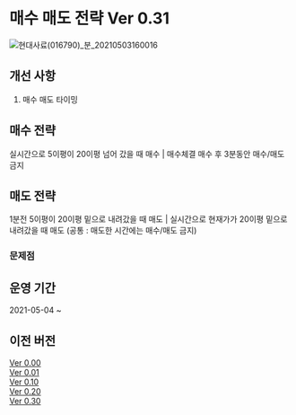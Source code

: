 # 매수 매도 전략 Ver 0.31
![현대사료(016790)_분_20210503160016](https://user-images.githubusercontent.com/55151796/116849514-dd37f280-ac29-11eb-881a-d946a5deaad1.jpg)

## 개선 사항  
1. 매수 매도 타이밍 

## 매수 전략
실시간으로 5이평이 20이평 넘어 갔을 때 매수 | 매수체결 매수 후 3분동안 매수/매도 금지

## 매도 전략
1분전 5이평이 20이평 밑으로 내려갔을 때 매도 | 실시간으로 현재가가 20이평 밑으로 내려갔을 때 매도 (공통 : 매도한 시간에는 매수/매도 금지)

### 문제점

## 운영 기간
2021-05-04 ~ 
## 이전 버전
[Ver 0.00](https://github.com/E-know/AutoKStock/blob/main/strategy/Ver%200.00.md)  
[Ver 0.01](https://github.com/E-know/AutoKStock/blob/main/strategy/Ver%200.01.md)  
[Ver 0.10](https://github.com/E-know/AutoKStock/blob/main/strategy/Ver%200.10.md)  
[Ver 0.20](https://github.com/E-know/AutoKStock/blob/main/strategy/Ver%200.20.md)  
[Ver 0.30](https://github.com/E-know/AutoKStock/blob/main/strategy/Ver%200.30.md)  
